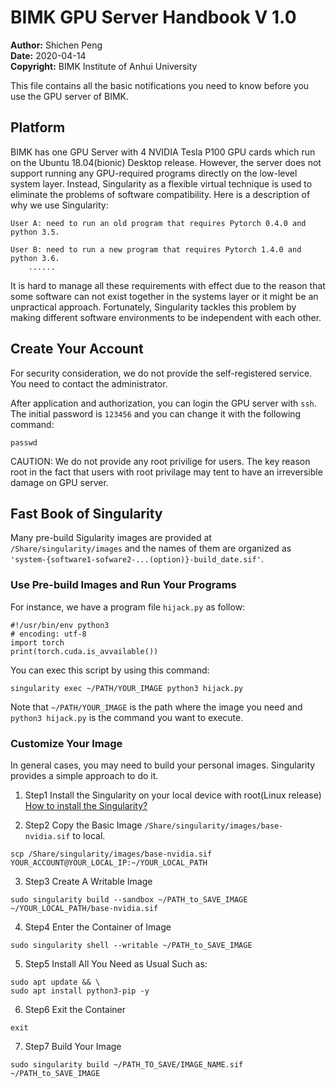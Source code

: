 # BIMK GPU Server Handbook V 1.0
__Author:__ Shichen Peng  
__Date:__ 2020-04-14  
__Copyright:__ BIMK Institute of Anhui University  

This file contains all the basic notifications you need to know before you use the GPU server of BIMK.

## Platform 
BIMK has one GPU Server with 4 NVIDIA Tesla P100 GPU cards which run on the Ubuntu 18.04(bionic) Desktop release. However, the server does not support running any GPU-required programs directly on the low-level system layer. Instead, Singularity as a flexible virtual technique is used to eliminate the problems of software compatibility. Here is a description of why we use Singularity:  
``` 
User A: need to run an old program that requires Pytorch 0.4.0 and python 3.5. 

User B: need to run a new program that requires Pytorch 1.4.0 and python 3.6.  
    ...... 
```
It is hard to manage all these requirements with effect due to the reason that some software can not exist together in the systems layer or it might be an unpractical approach. Fortunately, Singularity tackles this problem by making different software environments to be independent with each other.

## Create Your Account
For security consideration, we do not provide the self-registered service. You need to contact the administrator.

After application and authorization, you can login the GPU server with `ssh`. The initial password is `123456` and you can change it with the following command:
```
passwd
```
CAUTION: We do not provide any root privilige for users. The key reason root in the fact that users with root privilage may tent to have an irreversible damage on GPU server.

## Fast Book of Singularity
Many pre-build Sigularity images are provided at `/Share/singularity/images` and the names of them are organized as `'system-{software1-sofware2-...(option)}-build_date.sif'`.  

### Use Pre-build Images and Run Your Programs
For instance, we have a program file `hijack.py` as follow:
```
#!/usr/bin/env python3
# encoding: utf-8
import torch 
print(torch.cuda.is_avvailable())
```
You can exec this script by using this command:
```
singularity exec ~/PATH/YOUR_IMAGE python3 hijack.py
```

Note that `~/PATH/YOUR_IMAGE` is the path where the image you need and `python3 hijack.py` is the command you want to execute.
### Customize Your Image
In general cases, you may need to build your personal images. Singularity provides a simple approach to do it.

1. Step1 Install the Singularity on your local device with root(Linux release)
[How to install the Singularity?](https://sylabs.io/docs/)

2. Step2 Copy the Basic Image `/Share/singularity/images/base-nvidia.sif` to local.
```
scp /Share/singularity/images/base-nvidia.sif  YOUR_ACCOUNT@YOUR_LOCAL_IP:~/YOUR_LOCAL_PATH
```

3. Step3 Create A Writable Image
```
sudo singularity build --sandbox ~/PATH_to_SAVE_IMAGE ~/YOUR_LOCAL_PATH/base-nvidia.sif 
```

4. Step4 Enter the Container of Image
```
sudo singularity shell --writable ~/PATH_to_SAVE_IMAGE
```

5. Step5 Install All You Need as Usual
Such as:
```
sudo apt update && \
sudo apt install python3-pip -y
```

6. Step6 Exit the Container
```
exit
```

7. Step7 Build Your Image
```
sudo singularity build ~/PATH_TO_SAVE/IMAGE_NAME.sif ~/PATH_to_SAVE_IMAGE
```